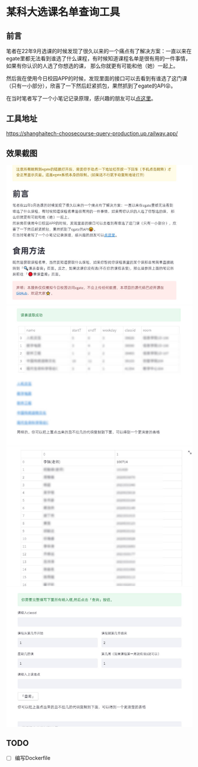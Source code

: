 # 某科大选课名单查询工具
## 前言
笔者在22年9月选课的时候发现了很久以来的一个痛点有了解决方案：一直以来在egate里都无法看到谁选了什么课程，有时候知道课程名单是很有用的一件事情，如果有你认识的人选了你想选的课， 那么你就更有可能和他（她）一起上。

然后我在使用今日校园APP的时候，发现里面的接口可以去看到有谁选了这门课（只有一小部分），欣喜了一下然后赶紧抓包，果然抓到了egate的API😝。

在当时笔者写了一个小笔记记录原理，感兴趣的朋友可以[点这里](https://flowus.cn/share/105777d6-200e-460f-8c4d-7db16599dab9)。

## 工具地址
https://shanghaitech-choosecourse-query-production.up.railway.app/


## 效果截图

![img0](img/img0.jpg)
![img1](img/img1.jpg)
![img2](img/img2.jpg)
![img3](img/img3.jpg)


## TODO

- [ ] 编写Dockerfile  
